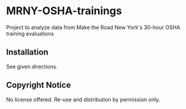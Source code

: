 # MRNY-OSHA-trainings

Project to analyze data from Make the Road New York's 30-hour OSHA training evaluations

## Installation

See given directions.


## Copyright Notice

No license offered. Re-use and distribution by permission only.